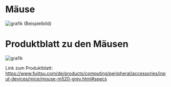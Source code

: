 # Mäuse

![grafik](https://user-images.githubusercontent.com/44226321/210722385-c8b42fc9-e882-4f68-86a1-cdcfa90ab394.png)
(Beispielbild)

# Produktblatt zu den Mäusen

![grafik](https://user-images.githubusercontent.com/44226321/210722294-a9f9f008-cf6c-4e07-8ed1-6f8ab93601c8.png)

Link zum Produktblatt: https://www.fujitsu.com/de/products/computing/peripheral/accessories/input-devices/mice/mouse-m520-grey.html#specs

